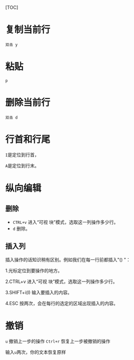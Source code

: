 [TOC]

# 复制当前行

`双击 y`

# 粘贴

`p`

# 删除当前行

`双击 d`



# 行首和行尾

`I`是定位到行首，

`A`是定位到行末。



# 纵向编辑

## 删除

- `CTRL+v` 进入“可视 块”模式，选取这一列操作多少行。
- `d` 删除。

## 插入列

插入操作的话知识稍有区别。例如我们在每一行前都插入"() "：

1.光标定位到要操作的地方。

2.CTRL+v 进入“可视 块”模式，选取这一列操作多少行。

3.SHIFT+i(I) 输入要插入的内容。

4.ESC 按两次，会在每行的选定的区域出现插入的内容。



# 撤销

`u`   撤销上一步的操作
`Ctrl+r` 恢复上一步被撤销的操作

输入`u`两次，你的文本恢复原样

